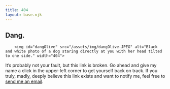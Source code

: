 ```yaml
---
title: 404
layout: base.njk
---
```


## Dang.
        <img id="dangOlive" src="/assets/img/dangOlive.JPEG" alt="Black and white photo of a dog staring directly at you with her head tilted to one side." width="404">
It’s probably not your fault, but this link is broken. Go ahead and give my name a click in the upper-left corner to get yourself back on track. If you truly, madly, deeply believe this link exists and want to notify me, feel free to <a href="mailto:keenan@gkeenan.co?subject=Hey%2C%20your%20shit's%20broken.">send me an email</a>.